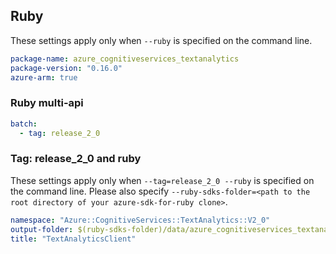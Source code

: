 ## Ruby

These settings apply only when `--ruby` is specified on the command line.

``` yaml
package-name: azure_cognitiveservices_textanalytics
package-version: "0.16.0"
azure-arm: true
```

### Ruby multi-api

``` yaml $(ruby) && $(multiapi)
batch:
  - tag: release_2_0
```

### Tag: release_2_0 and ruby

These settings apply only when `--tag=release_2_0 --ruby` is specified on the command line.
Please also specify `--ruby-sdks-folder=<path to the root directory of your azure-sdk-for-ruby clone>`.

``` yaml $(tag) == 'release_2_0' && $(ruby)
namespace: "Azure::CognitiveServices::TextAnalytics::V2_0"
output-folder: $(ruby-sdks-folder)/data/azure_cognitiveservices_textanalytics/lib
title: "TextAnalyticsClient"
```
